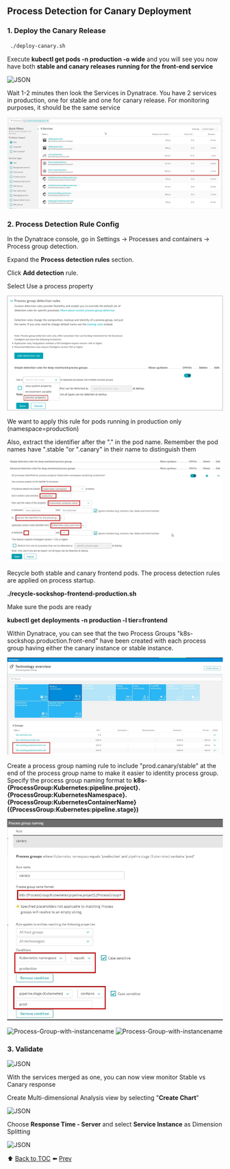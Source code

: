 ## Process Detection for Canary Deployment

### 1. Deploy the Canary Release 

```bash
 ./deploy-canary.sh
```

Execute <b>kubectl get pods -n production -o wide</b> and you will see you now have both <b>stable and canary releases running for the front-end service</b>

![JSON](https://github.com/Nodnarboen/HOT-k8s/blob/master/assets/Picture21.png)

Wait 1-2 minutes then look the Services in Dynatrace. You have 2 services in production, one for stable and one for canary release.
For monitoring purposes, it should be the same service

![canaryprocess](../../assets/images/canaryprocess.jpg)

### 2. Process Detection Rule Config

In the Dynatrace console, go in Settings -> Processes and containers -> Process group detection.

Expand the <b>Process detection rules</b> section. 

Click <b>Add detection</b> rule.

Select Use a process property

![processdetection](../../assets/images/processdetectionrule1.png)

We want to apply this rule for pods running in production only (namespace=production)

Also, extract the identifier after the "." in the pod name. 
Remember the pod names have ".stable "or ".canary" in their name to distinguish them

![processdetection](../../assets/images/processdetectionrule2.jpg)

Recycle both stable and canary frontend pods. The process detection rules are applied on process startup.

<b>./recycle-sockshop-frontend-production.sh </b>

Make sure the pods are ready 

<b>kubectl get deployments -n production -l tier=frontend</b>

Within Dynatrace, you can see that the two Process Groups "k8s-sockshop.production.front-end" have been created with each process group having either the canary instance or stable instance.

![Process-Group-with-instancename](../../assets/images/processgroupinstancenameupdated.jpg)


Create a process group naming rule to include "prod.canary/stable" at the end of the process group name to make it easier to identity process group. Specify the process group naming format to <b>k8s-{ProcessGroup:Kubernetes:pipeline.project}.{ProcessGroup:KubernetesNamespace}.{ProcessGroup:KubernetesContainerName} ({ProcessGroup:Kubernetes:pipeline.stage})</b>


![Process-Group-naming rules](../../assets/images/processgroupnamingrule.jpg)


![Process-Group-with-instancename](../../assets/images/processgroupcanaryinstance.jpg)
![Process-Group-with-instancename](../../assets/images/processgroupstableinstance.jpg)


### 3. Validate

![JSON](https://github.com/Nodnarboen/HOT-k8s/blob/master/assets/Picture25.png)

With the services merged as one, you can now view monitor Stable vs Canary response

Create Multi-dimensional Analysis view by selecting "<b>Create Chart</b>" 

![JSON](https://github.com/Nodnarboen/HOT-k8s/blob/master/assets/Picture26.png)

Choose <b>Response Time - Server</b> and select <b>Service Instance</b> as Dimension Splitting

![JSON](https://github.com/Nodnarboen/HOT-k8s/blob/master/assets/Picture27.png)

:arrow_up: [Back to TOC](/README.md) :arrow_left: [Prev](../la6/README.md) 


